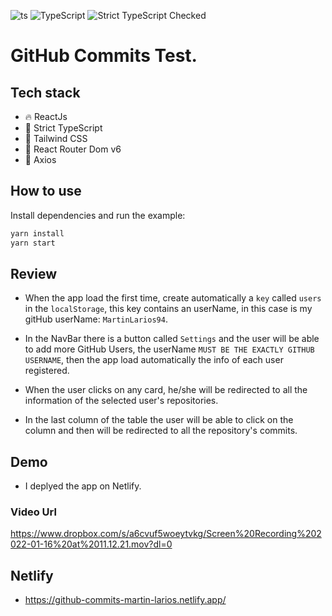 ![ts](https://badgen.net/badge/-/TypeScript/blue?icon=typescript&label)
![TypeScript](https://badges.frapsoft.com/typescript/version/typescript-next.svg?v=101)
![Strict TypeScript Checked](https://badgen.net/badge/TS/Strict)

# GitHub Commits Test.

## Tech stack
- 🔥 ReactJs
- 🛂 Strict TypeScript
- 🎨 Tailwind CSS
- 🎴 React Router Dom v6
- 🍖 Axios

## How to use

Install dependencies and run the example:

```bash
yarn install
yarn start
```

## Review
- When the app load the first time, create automatically a ```key``` called ```users``` in the ```localStorage```, this key contains an userName, in this case is my gitHub userName: ```MartinLarios94```.

- In the NavBar there is a button called ```Settings``` and the user will be able to add more GitHub Users, the userName ```MUST BE THE EXACTLY GITHUB USERNAME```, then the app load automatically the info of each user registered.

- When the user clicks on any card, he/she will be redirected to all the information of the selected user's repositories.

- In the last column of the table the user will be able to click on the column and then will be redirected to all the repository's commits.

## Demo

- I deplyed the app on Netlify.

### Video Url
https://www.dropbox.com/s/a6cvuf5woeytvkg/Screen%20Recording%202022-01-16%20at%2011.12.21.mov?dl=0

## Netlify
- https://github-commits-martin-larios.netlify.app/

